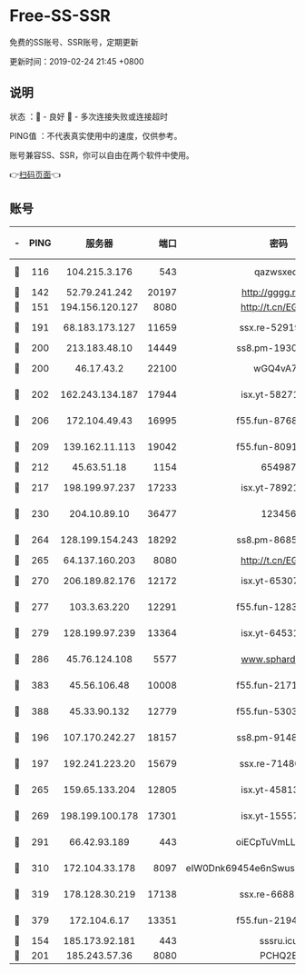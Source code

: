 # Free-SS-SSR

免费的SS账号、SSR账号，定期更新

更新时间：2019-02-24 21:45 +0800

## 说明

状态     ：🙂 - 良好 🙁 - 多次连接失败或连接超时

PING值   ：不代表真实使用中的速度，仅供参考。

账号兼容SS、SSR，你可以自由在两个软件中使用。

👉[扫码页面](https://liesauer.github.io/free-ss-ssr.github.io/)👈

## 账号

|-|PING|服务器|端口|密码|加密方式|区域|
|:----:|:----:|:-----:|-----:|:----:|:----:|:----:|
|🙂|116|104.215.3.176|543|qazwsxedc|aes-256-gcm|JP|
|🙂|142|52.79.241.242|20197|http://gggg.rocks|chacha20|KR|
|🙂|151|194.156.120.127|8080|http://t.cn/EGJIyrl|rc4-md5|RU|
|🙂|191|68.183.173.127|11659|ssx.re-52919740|aes-256-cfb|US|
|🙂|200|213.183.48.10|14449|ss8.pm-19302630|rc4-md5|RU|
|🙂|200|46.17.43.2|22100|wGQ4vA7D|aes-256-gcm|RU|
|🙂|202|162.243.134.187|17944|isx.yt-58271425|aes-256-cfb|US|
|🙂|206|172.104.49.43|16995|f55.fun-87684540|aes-256-cfb|SG|
|🙂|209|139.162.11.113|19042|f55.fun-80913463|aes-256-cfb|SG|
|🙂|212|45.63.51.18|1154|654987|chacha20|US|
|🙂|217|198.199.97.237|17233|isx.yt-78921785|aes-256-cfb|US|
|🙂|230|204.10.89.10|36477|123456|aes-256-cfb|US|
|🙂|264|128.199.154.243|18292|ss8.pm-86852078|aes-256-cfb|SG|
|🙂|265|64.137.160.203|8080|http://t.cn/EGJIyrl|rc4-md5|CA|
|🙂|270|206.189.82.176|12172|isx.yt-65307149|aes-256-cfb|SG|
|🙂|277|103.3.63.220|12291|f55.fun-12834026|aes-256-cfb|SG|
|🙂|279|128.199.97.239|13364|isx.yt-64531028|aes-256-cfb|SG|
|🙂|286|45.76.124.108|5577|www.sphard.com|aes-256-cfb|AU|
|🙂|383|45.56.106.48|10008|f55.fun-21710471|aes-256-cfb|US|
|🙂|388|45.33.90.132|12779|f55.fun-53037025|aes-256-cfb|US|
|🙂|196|107.170.242.27|18157|ss8.pm-91485344|aes-256-cfb|US|
|🙂|197|192.241.223.20|15679|ssx.re-71480022|aes-256-cfb|US|
|🙂|265|159.65.133.204|12805|isx.yt-45813634|aes-256-cfb|SG|
|🙂|269|198.199.100.178|17301|isx.yt-15557891|aes-256-cfb|US|
|🙂|291|66.42.93.189|443|oiECpTuVmLLxk4Ts|aes-256-cfb|US|
|🙂|310|172.104.33.178|8097|eIW0Dnk69454e6nSwuspv9DmS201tQ0D|aes-256-cfb|SG|
|🙂|319|178.128.30.219|17138|ssx.re-66881258|aes-256-cfb|SG|
|🙂|379|172.104.6.17|13351|f55.fun-21946143|aes-256-cfb|US|
|🙁|154|185.173.92.181|443|sssru.icu|rc4-md5|RU|
|🙁|201|185.243.57.36|8080|PCHQ2E|rc4-md5|US|
